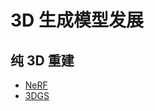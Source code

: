 # 3D 生成模型发展
## 纯 3D 重建
- [NeRF](https://github.com/real-zhangzhe/3D/blob/main/1_3D%E7%94%9F%E6%88%90/1_3D%E8%A1%A8%E7%A4%BA%E6%96%B9%E6%B3%95.md#2-%E7%A5%9E%E7%BB%8F%E8%BE%90%E5%B0%84%E5%9C%BA-neural-radiance-fields-nerf)
- [3DGS](https://github.com/real-zhangzhe/3D/blob/main/1_3D%E7%94%9F%E6%88%90/1_3D%E8%A1%A8%E7%A4%BA%E6%96%B9%E6%B3%95.md#4-3d-%E9%AB%98%E6%96%AF%E6%BA%85%E5%B0%84-3d-gaussian-splatting-3dgs)
